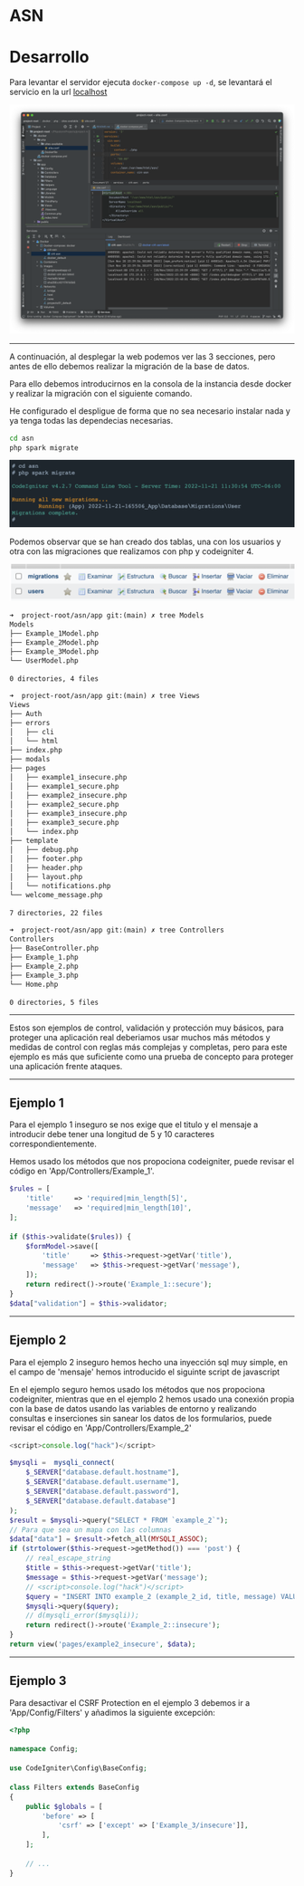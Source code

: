 ASN
===

# Desarrollo

Para levantar el servidor ejecuta `docker-compose up -d`, se levantará el servicio en la
url [localhost](http://localhost:80)

![Inicio](assets/Img-1.png)

---

A continuación, al desplegar la web podemos ver las 3 secciones, pero antes de ello debemos realizar la migración de la base de datos.

Para ello debemos introducirnos en la consola de la instancia desde docker y realizar la migración con el siguiente comando.

He configurado el despligue de forma que no sea necesario instalar nada y ya tenga todas las dependecias necesarias.

```bash
cd asn
php spark migrate
```

![Migrate](assets/Img-2.png)

Podemos observar que se han creado dos tablas, una con los usuarios y otra con las migraciones que realizamos con php y codeigniter 4.

![Database](assets/Img-3.png)


```
➜  project-root/asn/app git:(main) ✗ tree Models
Models
├── Example_1Model.php
├── Example_2Model.php
├── Example_3Model.php
└── UserModel.php

0 directories, 4 files
```

```
➜  project-root/asn/app git:(main) ✗ tree Views
Views
├── Auth
├── errors
│   ├── cli
│   └── html
├── index.php
├── modals
├── pages
│   ├── example1_insecure.php
│   ├── example1_secure.php
│   ├── example2_insecure.php
│   ├── example2_secure.php
│   ├── example3_insecure.php
│   ├── example3_secure.php
│   └── index.php
├── template
│   ├── debug.php
│   ├── footer.php
│   ├── header.php
│   ├── layout.php
│   └── notifications.php
└── welcome_message.php

7 directories, 22 files
```

```
➜  project-root/asn/app git:(main) ✗ tree Controllers
Controllers
├── BaseController.php
├── Example_1.php
├── Example_2.php
├── Example_3.php
└── Home.php

0 directories, 5 files
```

--- 

Estos son ejemplos de control, validación y protección muy básicos, para proteger una aplicación real deberiamos usar muchos más métodos y medidas de control con reglas más complejas y completas, pero para este ejemplo es más que suficiente como una prueba de concepto para proteger una aplicación frente ataques.

---

## Ejemplo 1

Para el ejemplo 1 inseguro se nos exige que el titulo y el mensaje a introducir debe tener una longitud de 5 y 10 caracteres correspondientemente.

Hemos usado los métodos que nos propociona codeigniter, puede revisar el código en 'App/Controllers/Example_1'.


```php
$rules = [
    'title'     => 'required|min_length[5]',
    'message'   => 'required|min_length[10]',
];

if ($this->validate($rules)) {
    $formModel->save([
        'title'     => $this->request->getVar('title'),
        'message'   => $this->request->getVar('message'),
    ]);
    return redirect()->route('Example_1::secure');
}
$data["validation"] = $this->validator;
 ```

---

## Ejemplo 2

Para el ejemplo 2 inseguro hemos hecho una inyección sql muy simple, en el campo de 'mensaje' hemos introducido el siguinte script de javascript

En el ejemplo seguro hemos usado los métodos que nos propociona codeigniter, mientras que en el ejemplo 2 hemos usado una conexión propia con la base de datos usando las variables de entorno y realizando consultas e inserciones sin sanear los datos de los formularios, puede revisar el código en 'App/Controllers/Example_2'

```js
<script>console.log("hack")</script>
 ```

```php
$mysqli =  mysqli_connect(
    $_SERVER["database.default.hostname"], 
    $_SERVER["database.default.username"], 
    $_SERVER["database.default.password"], 
    $_SERVER["database.default.database"]
);
$result = $mysqli->query("SELECT * FROM `example_2`");
// Para que sea un mapa con las columnas 
$data["data"] = $result->fetch_all(MYSQLI_ASSOC); 
if (strtolower($this->request->getMethod()) === 'post') {
    // real_escape_string
    $title = $this->request->getVar('title');
    $message = $this->request->getVar('message');
    // <script>console.log("hack")</script>
    $query = "INSERT INTO example_2 (example_2_id, title, message) VALUES (NULL, '". $title ."', '". $message ."')";
    $mysqli->query($query);
    // d(mysqli_error($mysqli));
    return redirect()->route('Example_2::insecure');
}
return view('pages/example2_insecure', $data);
```

---

## Ejemplo 3

Para desactivar el CSRF Protection en el ejemplo 3 debemos ir a 'App/Config/Filters' y añadimos la siguiente excepción:

```php
<?php

namespace Config;

use CodeIgniter\Config\BaseConfig;

class Filters extends BaseConfig
{
    public $globals = [
        'before' => [
            'csrf' => ['except' => ['Example_3/insecure']],
        ],
    ];
 
    // ...
}
```